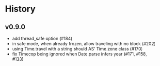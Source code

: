 # History

## v0.9.0

- add thread_safe option (#184)
- in safe mode, when already frozen, allow traveling with no block (#202)
- using Time.travel with a string should AS' Time.zone class (#170)
- fix Timecop being ignored when Date.parse infers year (#171, #158, #133)
